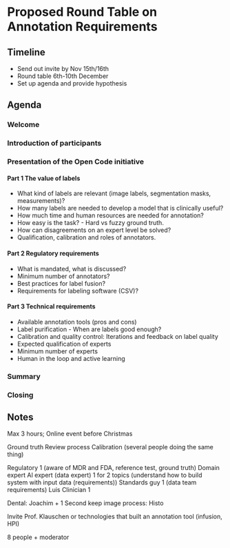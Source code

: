 # Proposed Round Table on Annotation Requirements

## Timeline

- Send out invite by Nov 15th/16th
- Round table 6th-10th December
- Set up agenda and provide hypothesis 

## Agenda

### Welcome

### Introduction of participants 

### Presentation of the Open Code initiative

#### Part 1 The value of labels
- What kind of labels are relevant (image labels, segmentation masks, measurements)? 
- How many labels are needed to develop a model that is clinically useful? 
- How much time and human resources are needed for annotation?
- How easy is the task? - Hard vs fuzzy ground truth.
- How can disagreements on an expert level be solved?
- Qualification, calibration and roles of annotators.

#### Part 2 Regulatory requirements
- What is mandated, what is discussed? 
- Minimum number of annotators?
- Best practices for label fusion?
- Requirements for labeling software (CSV)?

#### Part 3 Technical requirements
- Available annotation tools (pros and cons)
- Label purification - When are labels good enough?
- Calibration and quality control: Iterations and feedback on label quality
- Expected qualification of experts
- Minimum number of experts
- Human in the loop and active learning

### Summary

### Closing

## Notes
Max 3 hours; Online event before Christmas

Ground truth
Review process
Calibration (several people doing the same thing)

Regulatory 1 (aware of MDR and FDA, reference test, ground truth)
Domain expert
AI expert (data expert) 1 for 2 topics (understand how to build system with input data (requirements))
Standards guy 1 (data team requirements) Luis
Clinician 1

Dental: Joachim + 1
Second keep image process: Histo

Invite Prof. Klauschen or technologies that built an annotation tool (infusion, HPI)

8 people + moderator



